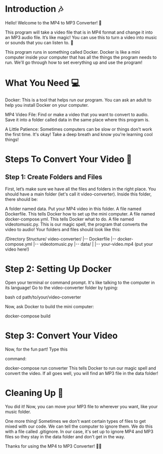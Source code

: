 # Introduction 🎶
Hello! Welcome to the MP4 to MP3 Converter! 🎉

This program will take a video file that is in MP4 format and change it into an MP3 audio file. It’s like magic! You can use this to turn a video into music or sounds that you can listen to. 🎵

This program runs in something called Docker. Docker is like a mini computer inside your computer that has all the things the program needs to run. We'll go through how to set everything up and use the program!

# What You Need 💻
Docker: This is a tool that helps run our program. You can ask an adult to help you install Docker on your computer.

MP4 Video File: Find or make a video that you want to convert to audio. Save it into a folder called data in the same place where this program is.

A Little Patience: Sometimes computers can be slow or things don't work the first time. It's okay! Take a deep breath and know you're learning cool things!

# Steps To Convert Your Video 🔧

## Step 1: Create Folders and Files
First, let’s make sure we have all the files and folders in the right place. You should have a main folder (let's call it video-converter). Inside this folder, there should be:

A folder named data. Put your MP4 video in this folder.
A file named Dockerfile. This tells Docker how to set up the mini computer.
A file named docker-compose.yml. This tells Docker what to do.
A file named videotomusic.py. This is our magic spell, the program that converts the video to audio!
Your folders and files should look like this:

/Directory Structure/
video-converter/
|-- Dockerfile
|-- docker-compose.yml
|-- videotomusic.py
|-- data/
|    |-- your-video.mp4  (put your video here!)

# Step 2: Setting Up Docker
Open your terminal or command prompt. It's like talking to the computer in its language! Go to the video-converter folder by typing:

bash
cd path/to/your/video-converter

Now, ask Docker to build the mini computer:

docker-compose build

# Step 3: Convert Your Video
Now, for the fun part! Type this 

command:

docker-compose run converter
This tells Docker to run our magic spell and convert the video. If all goes well, you will find an MP3 file in the data folder!

# Cleaning Up 🧹
You did it! Now, you can move your MP3 file to wherever you want, like your music folder.

One more thing! Sometimes we don't want certain types of files to get mixed with our code. We can tell the computer to ignore them. We do this with a file called .gitignore. In our case, it's set up to ignore MP4 and MP3 files so they stay in the data folder and don't get in the way.

Thanks for using the MP4 to MP3 Converter! 🎉🎵




